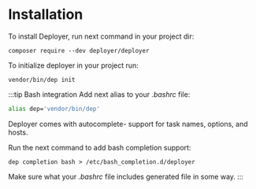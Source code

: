 # Installation

To install Deployer, run next command in your project dir:

```
composer require --dev deployer/deployer
```

To initialize deployer in your project run:

```
vendor/bin/dep init
```

:::tip Bash integration
Add next alias to your _.bashrc_ file:

```bash
alias dep='vendor/bin/dep'
```

Deployer comes with autocomplete- support for task names, options, and hosts.

Run the next command to add bash completion support:

```
dep completion bash > /etc/bash_completion.d/deployer
```

Make sure what your _.bashrc_ file includes generated file in some way.
:::
